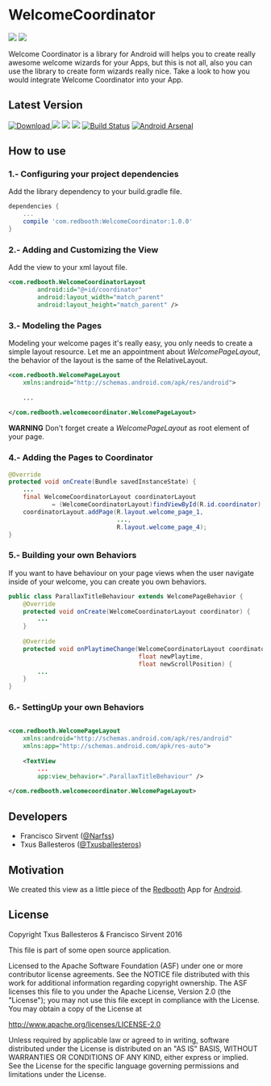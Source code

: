 WelcomeCoordinator
==================

![](assets/welcome_demo.gif)  ![](assets/onboarding_demo.gif)

Welcome Coordinator is a library for Android will helps you to create really awesome welcome wizards for your Apps, but this is not all, also you can use the library to create form wizards really nice. Take a look to how you would integrate Welcome Coordinator into your App. 

## Latest Version

[![Download](https://api.bintray.com/packages/txusballesteros/maven/WelcomeCoordinator/images/download.svg) ](https://bintray.com/txusballesteros/maven/WelcomeCoordinator/_latestVersion) ![](https://img.shields.io/badge/platform-android-green.svg) ![](https://img.shields.io/badge/Min%20SDK-14-green.svg) ![](https://img.shields.io/badge/Licence-Apache%20v2-green.svg) [![Build Status](https://travis-ci.org/txusballesteros/welcome-coordinator.svg?branch=master)](https://travis-ci.org/txusballesteros/welcome-coordinator) [![Android Arsenal](https://img.shields.io/badge/Android%20Arsenal-Welcome%20Coordinator-brightgreen.svg?style=flat)](http://android-arsenal.com/details/1/3351)


## How to use

### 1.- Configuring your project dependencies

Add the library dependency to your build.gradle file.

```groovy
dependencies {
    ...
    compile 'com.redbooth:WelcomeCoordinator:1.0.0'
}
```

### 2.- Adding and Customizing the View

Add the view to your xml layout file.

```xml
<com.redbooth.WelcomeCoordinatorLayout
        android:id="@+id/coordinator"
        android:layout_width="match_parent"
        android:layout_height="match_parent" />
```

### 3.- Modeling the Pages

Modeling your welcome pages it's really easy, you only needs to create a simple layout resource. Let me an appointment about _WelcomePageLayout_, the behavior of the layout is the same of the RelativeLayout. 

```xml
<com.redbooth.WelcomePageLayout
    xmlns:android="http://schemas.android.com/apk/res/android">
    
    ...
    
</com.redbooth.welcomecoordinator.WelcomePageLayout>
```

**WARNING** Don't forget create a _WelcomePageLayout_ as root element of your page.

### 4.- Adding the Pages to Coordinator

```java
@Override
protected void onCreate(Bundle savedInstanceState) {
    ...
    final WelcomeCoordinatorLayout coordinatorLayout 
            = (WelcomeCoordinatorLayout)findViewById(R.id.coordinator); 
    coordinatorLayout.addPage(R.layout.welcome_page_1,
                              ...,
                              R.layout.welcome_page_4);
}
```

### 5.- Building your own Behaviors

If you want to have behaviour on your page views when the user navigate inside of your welcome, you can create you own behaviors.

```java
public class ParallaxTitleBehaviour extends WelcomePageBehavior {
    @Override
    protected void onCreate(WelcomeCoordinatorLayout coordinator) {
        ...
    }
    
    @Override
    protected void onPlaytimeChange(WelcomeCoordinatorLayout coordinator,
                                    float newPlaytime,
                                    float newScrollPosition) {
        ...
    }
}
```

### 6.- SettingUp your own Behaviors

```xml

<com.redbooth.WelcomePageLayout
    xmlns:android="http://schemas.android.com/apk/res/android"
    xmlns:app="http://schemas.android.com/apk/res-auto">
    
    <TextView
        ...
        app:view_behavior=".ParallaxTitleBehaviour" />
            
</com.redbooth.welcomecoordinator.WelcomePageLayout>
```

## Developers

* Francisco Sirvent ([@Narfss](https://github.com/narfss))
* Txus Ballesteros ([@Txusballesteros](https://github.com/txusballesteros))

## Motivation

We created this view as a little piece of the [Redbooth](https://redbooth.com/) App for [Android](https://play.google.com/store/apps/details?id=com.redbooth).


## License

Copyright Txus Ballesteros & Francisco Sirvent 2016

This file is part of some open source application.

Licensed to the Apache Software Foundation (ASF) under one
or more contributor license agreements.  See the NOTICE file
distributed with this work for additional information
regarding copyright ownership.  The ASF licenses this file
to you under the Apache License, Version 2.0 (the
"License"); you may not use this file except in compliance
with the License.  You may obtain a copy of the License at

  http://www.apache.org/licenses/LICENSE-2.0

Unless required by applicable law or agreed to in writing,
software distributed under the License is distributed on an
"AS IS" BASIS, WITHOUT WARRANTIES OR CONDITIONS OF ANY
KIND, either express or implied.  See the License for the
specific language governing permissions and limitations
under the License.